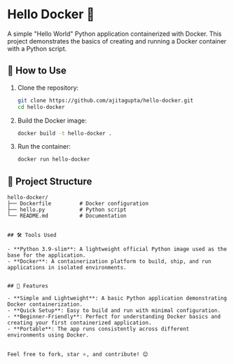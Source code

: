 # Hello Docker 🐳

A simple "Hello World" Python application containerized with Docker. This project demonstrates the basics of creating and running a Docker container with a Python script.

## 🚀 How to Use

1. Clone the repository:
   ```bash
   git clone https://github.com/ajitagupta/hello-docker.git
   cd hello-docker

2. Build the Docker image:
   ```bash
   docker build -t hello-docker .

3. Run the container:
   ```bash
   docker run hello-docker


## 📂 Project Structure

```plaintext
hello-docker/
├── Dockerfile         # Docker configuration
├── hello.py           # Python script
└── README.md          # Documentation


## 🛠️ Tools Used

- **Python 3.9-slim**: A lightweight official Python image used as the base for the application.
- **Docker**: A containerization platform to build, ship, and run applications in isolated environments.


## 🌟 Features

- **Simple and Lightweight**: A basic Python application demonstrating Docker containerization.
- **Quick Setup**: Easy to build and run with minimal configuration.
- **Beginner-Friendly**: Perfect for understanding Docker basics and creating your first containerized application.
- **Portable**: The app runs consistently across different environments using Docker.


Feel free to fork, star ⭐, and contribute! 😊

